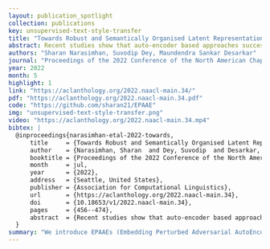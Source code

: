 ```yaml
---
layout: publication_spotlight
collection: publications
key: unsupervised-text-style-transfer
title: "Towards Robust and Semantically Organised Latent Representations for Unsupervised Text Style Transfer"
abstract: Recent studies show that auto-encoder based approaches successfully perform language generation, smooth sentence interpolation, and style transfer over unseen attributes using unlabelled datasets in a zero-shot manner. The latent space geometry of such models is organised well enough to perform on datasets where the style is 'coarse-grained' i.e. a small fraction of words alone in a sentence are enough to determine the overall style label. A recent study uses a discrete token-based perturbation approach to map 'similar' sentences ('similar' defined by low Levenshtein distance/ high word overlap) close by in latent space. This definition of 'similarity' does not look into the underlying nuances of the constituent words while mapping latent space neighbourhoods and therefore fails to recognise sentences with different style-based semantics while mapping latent neighbourhoods. We introduce EPAAEs (Embedding Perturbed Adversarial AutoEncoders) which completes this perturbation model, by adding a finely adjustable noise component on the continuous embeddings space. We empirically show that this (a) produces a better organised latent space that clusters stylistically similar sentences together, (b) performs best on a diverse set of text style transfer tasks than similar denoising-inspired baselines, and (c) is capable of fine-grained control of Style Transfer strength. We also extend the text style transfer tasks to NLI datasets and show that these more complex definitions of style are learned best by EPAAE. To the best of our knowledge, extending style transfer to NLI tasks has not been explored before.
authors: "Sharan Narasimhan, Suvodip Dey, Maundendra Sankar Desarkar"
journal: "Proceedings of the 2022 Conference of the North American Chapter of the Association for Computational Linguistics: Human Language Technologies"
year: 2022
month: 5
highlight: 1
link: "https://aclanthology.org/2022.naacl-main.34/"
pdf: "https://aclanthology.org/2022.naacl-main.34.pdf"
code: "https://github.com/sharan21/EPAAE"
img: "unsupervised-text-style-transfer.png"
video: "https://aclanthology.org/2022.naacl-main.34.mp4"
bibtex: |
  @inproceedings{narasimhan-etal-2022-towards,
      title     = {Towards Robust and Semantically Organised Latent Representations for Unsupervised Text Style Transfer},
      author    = {Narasimhan, Sharan  and Dey, Suvodip  and Desarkar, Maunendra},
      booktitle = {Proceedings of the 2022 Conference of the North American Chapter of the Association for Computational Linguistics: Human Language Technologies},
      month     = jul,
      year      = {2022},
      address   = {Seattle, United States},
      publisher = {Association for Computational Linguistics},
      url       = {https://aclanthology.org/2022.naacl-main.34},
      doi       = {10.18653/v1/2022.naacl-main.34},
      pages     = {456--474},
      abstract  = {Recent studies show that auto-encoder based approaches successfully perform language generation, smooth sentence interpolation, and style transfer over unseen attributes using unlabelled datasets in a zero-shot manner. The latent space geometry of such models is organised well enough to perform on datasets where the style is {``}coarse-grained{''} i.e. a small fraction of words alone in a sentence are enough to determine the overall style label. A recent study uses a discrete token-based perturbation approach to map {``}similar{''} sentences ({``}similar{''} defined by low Levenshtein distance/ high word overlap) close by in latent space. This definition of {``}similarity{''} does not look into the underlying nuances of the constituent words while mapping latent space neighbourhoods and therefore fails to recognise sentences with different style-based semantics while mapping latent neighbourhoods. We introduce EPAAEs (Embedding Perturbed Adversarial AutoEncoders) which completes this perturbation model, by adding a finely adjustable noise component on the continuous embeddings space. We empirically show that this (a) produces a better organised latent space that clusters stylistically similar sentences together, (b) performs best on a diverse set of text style transfer tasks than its counterparts, and (c) is capable of fine-grained control of Style Transfer strength. We also extend the text style transfer tasks to NLI datasets and show that these more complex definitions of style are learned best by EPAAE. To the best of our knowledge, extending style transfer to NLI tasks has not been explored before.}
  }
summary: "We introduce EPAAEs (Embedding Perturbed Adversarial AutoEncoders) which completes this perturbation model, by adding a finely adjustable noise component on the continuous embeddings space. We empirically show that this (a) produces a better organised latent space that clusters stylistically similar sentences together, (b) performs best on a diverse set of text style transfer tasks than similar denoising-inspired baselines, and (c) is capable of fine-grained control of Style Transfer strength."
---
```

